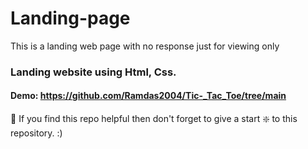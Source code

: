 # Landing-page
This is a landing web page with no response just for viewing only
### Landing website using Html, Css.



#### Demo: https://github.com/Ramdas2004/Tic-_Tac_Toe/tree/main


🙏 If you find this repo helpful then don't forget to give a start ❇️  to this repository. :)


